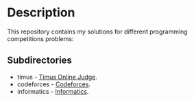 Description
===========

This repository contains my solutions for different programming competitions problems:

Subdirectories
--------------

* timus - [Timus Online Judge](http://acm.timus.ru).
* codeforces - [Codeforces](http://codeforces.ru/).
* informatics - [Informatics](http://informatics.mccme.ru).
